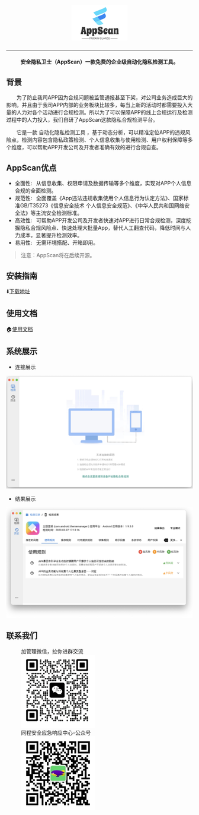 <h1 align="center">
  <a href="https://github.com/tongcheng-security-team/Appscan"><img src="images/AppScan.png" width="30%"  alt="AppScan"></a>
</h1>

---

<h4 align="center">安全隐私卫士（AppScan）一款免费的企业级自动化隐私检测工具。</h4>

## 背景

&emsp;&emsp;为了防止我司APP因为合规问题被监管通报甚至下架，对公司业务造成巨大的影响，并且由于我司APP内部的业务板块比较多，每当上新的活动时都需要投入大量的人力对各个活动进行合规检测。所以为了可以保障APP的线上合规运行及检测过程中的人力投入，我们自研了AppScan这款隐私合规检测平台。

&emsp;&emsp;它是一款 自动化隐私检测工具 ，基于动态分析，可以精准定位APP的违规风险点，检测内容包含隐私政策检测、个人信息收集与使用检测、用户权利保障等多个维度，可以帮助APP开发公司及开发者准确有效的进行合规自查。

## AppScan优点

+ 全面性: &ensp;从信息收集、权限申请及数据传输等多个维度，实现对APP个人信息合规的全面检测。 
+ 规范性: &ensp;全面覆盖《App违法违规收集使用个人信息行为认定方法》、国家标准GB/T35273《信息安全技术 个人信息安全规范》、《中华人民共和国网络安全法》等主流安全检测标准。
+ 高效性: &ensp;可帮助APP开发公司及开发者快速对APP进行日常合规检测，深度挖掘隐私合规风险点、快速处理大批量App，替代人工翻查代码，降低时间与人力成本，显著提升检测效率。
+ 易用性: &ensp;无需环境搭配、开箱即用。

> 注意：AppScan将在后续开源。

## 安装指南

⬇️[下载地址](https://github.com/tongcheng-security-team/AppScan/releases)

## 使用文档

🏠[使用文档](https://appscan.ly.com) 

## 系统展示

* 连接展示

![!连接展示](./images/connect.png)

* 结果展示

![!结果展示](./images/dashboard.png)

## 联系我们
<figure>
  <figcaption>加管理微信，拉你进群交流</figcaption>
  <img src="./images/wechat.jpg" width="200px" />
  <figcaption>同程安全应急响应中心-公众号</figcaption>
  <img src="./images/wx_group.png" width="200px" />
</figure>
